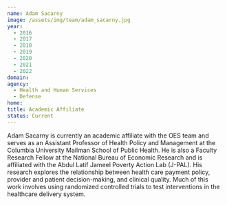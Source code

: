 ```yaml
---
name: Adam Sacarny
image: /assets/img/team/adam_sacarny.jpg
year: 
  - 2016
  - 2017
  - 2018
  - 2019
  - 2020
  - 2021
  - 2022
domain:
agency:
  - Health and Human Services
  - Defense
home: 
title: Academic Affiliate
status: Current
---
```


Adam Sacarny is currently an academic affiliate with the OES team and serves as an Assistant Professor of Health Policy and Management at the Columbia University Mailman School of Public Health. He is also a Faculty Research Fellow at the National Bureau of Economic Research and is affiliated with the Abdul Latif Jameel Poverty Action Lab (J-PAL). His research explores the relationship between health care payment policy, provider and patient decision-making, and clinical quality. Much of this work involves using randomized controlled trials to test interventions in the healthcare delivery system.
